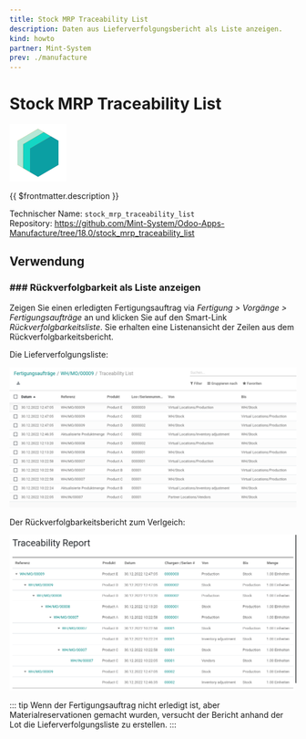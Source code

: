 ```yaml
---
title: Stock MRP Traceability List
description: Daten aus Lieferverfolgungsbericht als Liste anzeigen.
kind: howto
partner: Mint-System
prev: ./manufacture
---
```

# Stock MRP Traceability List
![icon_oms_box](attachments/icons_odoo_mint_system.png)

{{ $frontmatter.description }}

Technischer Name: `stock_mrp_traceability_list`\
Repository: <https://github.com/Mint-System/Odoo-Apps-Manufacture/tree/18.0/stock_mrp_traceability_list>


## Verwendung

### ### Rückverfolgbarkeit als Liste anzeigen

Zeigen Sie einen erledigten Fertigungsauftrag via *Fertigung > Vorgänge > Fertigungsaufträge* an und klicken Sie auf den Smart-Link *_Rückverfolgbarkeitsliste_*. Sie erhalten eine Listenansicht der Zeilen aus dem Rückverfolgbarkeitsbericht.

Die Lieferverfolgungsliste:

![](attachments/Stock%20MRP%20Traceability%20List.png)

Der Rückverfolgbarkeitsbericht zum Verlgeich:

![](attachments/Stock%20MRP%20Traceability%20List%20Report.png)

::: tip
Wenn der Fertigungsauftrag nicht erledigt ist, aber Materialreservationen gemacht wurden, versucht der Bericht anhand der Lot die Lieferverfolgungsliste zu erstellen.
:::
